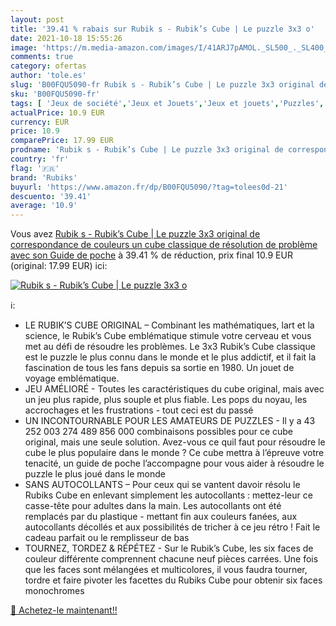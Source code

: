 ```yaml
---
layout: post
title: '39.41 % rabais sur Rubik s - Rubik’s Cube | Le puzzle 3x3 o'
date: 2021-10-18 15:55:26
image: 'https://m.media-amazon.com/images/I/41ARJ7pAMOL._SL500_._SL400_.jpg'
comments: true
category: ofertas
author: 'tole.es'
slug: 'B00FQU5090-fr Rubik s - Rubik’s Cube | Le puzzle 3x3 original de...'
sku: 'B00FQU5090-fr'
tags: [ 'Jeux de société','Jeux et Jouets','Jeux et jouets','Puzzles','rubiks', ]
actualPrice: 10.9 EUR
currency: EUR
price: 10.9
comparePrice: 17.99 EUR
prodname: 'Rubik s - Rubik’s Cube | Le puzzle 3x3 original de correspondance de couleurs  un cube classique de résolution de problème  avec son Guide de poche'
country: 'fr'
flag: '🇫🇷'
brand: 'Rubiks'
buyurl: 'https://www.amazon.fr/dp/B00FQU5090/?tag=tolees0d-21'
descuento: '39.41'
average: '10.9'
---
```


Vous avez [Rubik s - Rubik’s Cube | Le puzzle 3x3 original de correspondance de couleurs  un cube classique de résolution de problème  avec son Guide de poche](https://www.amazon.fr/dp/B00FQU5090/?tag=tolees0d-21)  à  39.41 % de réduction, prix final  10.9 EUR (original: 17.99 EUR) ici:

[![Rubik s - Rubik’s Cube | Le puzzle 3x3 o](https://m.media-amazon.com/images/I/41ARJ7pAMOL._SL500_._SL400_.jpg)](https://www.amazon.fr/dp/B00FQU5090/?tag=tolees0d-21)

ℹ️:

- LE RUBIK’S CUBE ORIGINAL – Combinant les mathématiques, lart et la science, le Rubik’s Cube emblématique stimule votre cerveau et vous met au défi de résoudre les problèmes. Le 3x3 Rubik’s Cube classique est le puzzle le plus connu dans le monde et le plus addictif, et il fait la fascination de tous les fans depuis sa sortie en 1980. Un jouet de voyage emblématique.
- JEU AMÉLIORÉ - Toutes les caractéristiques du cube original, mais avec un jeu plus rapide, plus souple et plus fiable. Les pops du noyau, les accrochages et les frustrations - tout ceci est du passé
- UN INCONTOURNABLE POUR LES AMATEURS DE PUZZLES - Il y a 43 252 003 274 489 856 000 combinaisons possibles pour ce cube original, mais une seule solution. Avez-vous ce quil faut pour résoudre le cube le plus populaire dans le monde ? Ce cube mettra à l’épreuve votre tenacité, un guide de poche l’accompagne pour vous aider à résoudre le puzzle le plus joué dans le monde
- SANS AUTOCOLLANTS – Pour ceux qui se vantent davoir résolu le Rubiks Cube en enlevant simplement les autocollants : mettez-leur ce casse-tête pour adultes dans la main. Les autocollants ont été remplacés par du plastique - mettant fin aux couleurs fanées, aux autocollants décollés et aux possibilités de tricher à ce jeu rétro ! Fait le cadeau parfait ou le remplisseur de bas
- TOURNEZ, TORDEZ & RÉPÉTEZ - Sur le Rubik’s Cube, les six faces de couleur différente comprennent chacune neuf pièces carrées. Une fois que les faces sont mélangées et multicolores, il vous faudra tourner, tordre et faire pivoter les facettes du Rubiks Cube pour obtenir six faces monochromes

[🛒 Achetez-le maintenant!!](https://www.amazon.fr/dp/B00FQU5090/?tag=tolees0d-21)
